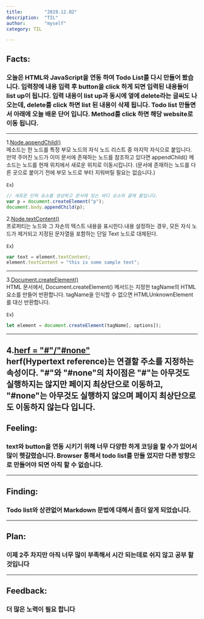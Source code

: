 ```yaml
---
title:        "2019.12.02"
description:  "TIL"
author:       "myself"
category: TIL

---
```


<h2><strong>Facts:</strong></h2> 
<h3>오늘은 HTML와 JavaScript을 연동 하여 Todo List를 다시 만들어 봤습니다. 입력창에 내용 입력 후 button을 click 하게 되면 입력된 내용들이 list up이 됩니다. 입력 내용이 list up과 동시에 옆에 delete라는 글씨도 나오는데, delete를 click 하면 list 된 내용이 삭제 됩니다. 
Todo list 만들면서 아래에 오늘 배운 단어 입니다. Method를 click 하면 해당 website로 이동 됩니다.</h3>

---

1.[Node.appendChild()](https://developer.mozilla.org/ko/docs/Web/API/Node/appendChild) <br>
메소드는 한 노드를 특정 부모 노드의 자식 노드 리스트 중 마지막 자식으로 붙입니다. 만약 주어진 노드가 이미 문서에 존재하는 노드를 참조하고 있다면 appendChild() 메소드는 노드를 현재 위치에서 새로운 위치로 이동시킵니다. (문서에 존재하는 노드를 다른 곳으로 붙이기 전에 부모 노드로 부터 지워버릴 필요는 없습니다.)

`Ex`)
```JavaScript
// 새로운 단락 요소를 생성하고 문서에 있는 바디 요소의 끝에 붙입니다.
var p = document.createElement("p");
document.body.appendChild(p);
```
2.[Node.textContent()](https://developer.mozilla.org/ko/docs/Web/API/Node/textContent)<br>
프로퍼티는 노드와 그 자손의 텍스트 내용을 표시한다.내용 설정하는 경우, 모든 자식 노드가 제거되고 지정된 문자열을 포함하는 단일 Text 노드로 대체된다.

`Ex`)
```JavaScript
var text = element.textContent;
element.textContent = "this is some sample text";
```
---

3.[Document.createElement()](https://developer.mozilla.org/ko/docs/Web/API/Document/createElement)<br>
HTML 문서에서, Document.createElement() 메서드는 지정한 tagName의 HTML 요소를 만들어 반환합니다. tagName을 인식할 수 없으면 HTMLUnknownElement를 대신 반환합니다.

`Ex`)
```JavaScript
let element = document.createElement(tagName[, options]);
```
---

4.[herf = "#"/"#none"]()<br>
herf(Hypertext reference)는 연결할 주소를 지정하는 속성이다. "#"와 "#none"의 차이점은 "#"는 아무것도 실행하지는 않지만 페이지 최상단으로 이동하고, "#none"는 아무것도 실행하지 않으며 페이지 최상단으로도 이동하지 않는다 입니다. 
---

<h2> Feeling:</h2>
<h3>text와 button을 연동 시키기 위해 너무 다양한 하게 코딩을 할 수가 있어서 많이 헷갈렸습니다. Browser 통해서 todo list를 만들 었지만 다른 방향으로 만들어야 되면 아직 할 수 없습니다.</h3>

---
<h2>Finding:</h2>
<h3>Todo list와 상관없어 Markdown 문법에 대해서 좀더 알게 되었습니다.</h3>

---
<h2>Plan:</h2>
<h3>이제 2주 차지만 아직 너무 많이 부족해서 시간 되는데로 쉬지 않고 공부 할 것입니다</h3>

---
<h2>Feedback:</h2>
<h3>더 많은 노력이 필요 합니다</h3>

